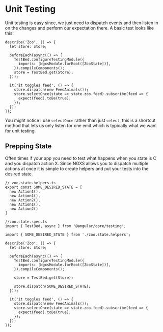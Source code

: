 # Unit Testing

Unit testing is easy since, we just need to dispatch events and then listen in on the changes and
perform our expectation there. A basic test looks like this:

```TS
describe('Zoo', () => {
  let store: Store;

  beforeEach(async(() => {
    TestBed.configureTestingModule({
      imports: [NgxsModule.forRoot([ZooState])],
    }).compileComponents();
    store = TestBed.get(Store);
  }));

  it('it toggles feed', () => {
    store.dispatch(new FeedAnimals());
    store.selectOnce(state => state.zoo.feed).subscribe(feed => {
      expect(feed).toBe(true);
    });
  });
});
```

You might notice I use `selectOnce` rather than just `select`, this is a shortcut
method that lets us only listen for one emit which is typically what we want
for unit testing.

## Prepping State

Often times if your app you need to test what happens when you state is C and you dispatch action X. Since NGXS
allows you to dispatch multiple actions at once it is simple to create helpers and put your tests into the desired state.

```TS
// zoo.state.helpers.ts
export const SOME_DESIRED_STATE = [
  new Action1(),
  new Action1(),
  new Action2(),
  new Action1(),
  new Action2()
]

//zoo.state.spec.ts
import { TestBed, async } from '@angular/core/testing';

import { SOME_DESIRED_STATE } from './zoo.state.helpers';

describe('Zoo', () => {
  let store: Store;

  beforeEach(async(() => {
    TestBed.configureTestingModule({
      imports: [NgxsModule.forRoot([ZooState])],
    }).compileComponents();

    store = TestBed.get(Store);

    store.dispatch(SOME_DESIRED_STATE);
  }));

  it('it toggles feed', () => {
    store.dispatch(new FeedAnimals());
    store.selectOnce(state => state.zoo.feed).subscribe(feed => {
      expect(feed).toBe(true);
    });
  });
});
```
